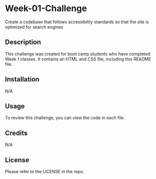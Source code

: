 # Week-01-Challenge
Create a codebase that follows accessibility standards so that the site is optimized for search engines

## Description
This challenge was created for boot camp students who have completed Week 1 classes. It contains an HTML and CSS file, including this README file.

## Installation
N/A

## Usage
To review this challenge, you can view the code in each file.

## Credits
N/A

## License
Please refer to the LICENSE in the repo.

